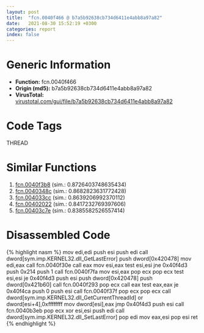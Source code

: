 ```yaml
---
layout: post
title:  "fcn.0040f466 @ b7a5b92638cb734d6411e4abb8a97a82"
date:   2021-08-30 15:52:19 +0300
categories: report
index: false
---
```


# Generic Information
- **Function:** fcn.0040f466
- **Origin (md5):** b7a5b92638cb734d6411e4abb8a97a82
- **VirusTotal:** [virustotal.com/gui/file/b7a5b92638cb734d6411e4abb8a97a82][virustotal_ref]

# Code Tags
<span class="tag" id="THREAD">THREAD</span>


# Similar Functions

1. [fcn.0040f3b8][similar_1_ref] (sim.: 0.8726403748635434)
2. [fcn.0040348c][similar_2_ref] (sim.: 0.8682823631772428)
3. [fcn.004033cc][similar_3_ref] (sim.: 0.8639206992370112)
4. [fcn.00402022][similar_4_ref] (sim.: 0.8417232769397606)
5. [fcn.00403c7e][similar_5_ref] (sim.: 0.8385582526557414)


# Disassembled Code

{% highlight nasm %}
mov edi,edi
push esi
push edi
call dword[sym.imp.KERNEL32.dll_GetLastError]
push dword[0x420478]
mov edi,eax
call fcn.0040f30e
call eax
mov esi,eax
test esi,esi
jne 0x40f4d3
push 0x214
push 1
call fcn.0040f7fa
mov esi,eax
pop ecx
pop ecx
test esi,esi
je 0x40f4d3
push esi
push dword[0x420478]
push dword[0x421b60]
call fcn.0040f293
pop ecx
call eax
test eax,eax
je 0x40f4ca
push 0
push esi
call fcn.0040f37f
pop ecx
pop ecx
call dword[sym.imp.KERNEL32.dll_GetCurrentThreadId]
or dword[esi+4],0xffffffff
mov dword[esi],eax
jmp 0x40f4d3
push esi
call fcn.0040b3eb
pop ecx
xor esi,esi
push edi
call dword[sym.imp.KERNEL32.dll_SetLastError]
pop edi
mov eax,esi
pop esi
ret 
{% endhighlight %}


[similar_1_ref]: /report/fcn.0040f3b8@6c5b0418e4a4c57d99cda47d2717045d
[similar_2_ref]: /report/fcn.0040348c@204939cf633f794950a64b42ef0088de
[similar_3_ref]: /report/fcn.004033cc@e38ba004520fa1a86a35b63e8d5843ef
[similar_4_ref]: /report/fcn.00402022@beda3471296946b3846562e37a7f6ab6
[similar_5_ref]: /report/fcn.00403c7e@eb7f7fa38880dd66bab8caf5987e5b1a
[virustotal_ref]: https://www.virustotal.com/gui/file/b7a5b92638cb734d6411e4abb8a97a82